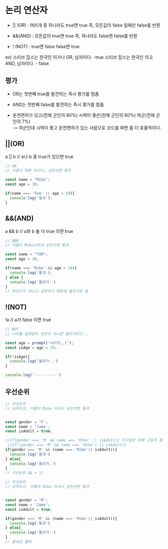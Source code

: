 # 논리 연산자
- || (OR) : 여러개 중 하나라도 true면 true 즉, 모든값이 false 일때만 false를 반환

- &&(AND) : 모든값이 true면 true 즉, 하나라도 false면 false를 반환

- ! (NOT) : true면 false false면 true

ex) 스티브 잡스는 한국인 이거나 OR, 남자이다. -true
스티브 잡스는 한국인 이고 AND, 남자이다. - false

## 평가
- OR는 첫번째 true를 발견하는 즉시 평가를 멈춤
- AND는 첫번째 false를 발견하는 즉시 평가를 멈춤

- 운전면허가 있고(전체 군인의 80%) 시력이 좋은(전체 군인의 60%) 여군(전체 군인의 7%)  
-> 여군인데 시력이 좋고 운전면허가 있는 사람으로 코드를 짜면 좀 더 효율적이다.

## ||(OR)
a || b // a나 b 중 true가 있으면 true

``` js
// OR
// 이름이 TOM 이거나, 성인이면 통과

const name = "Mike";
const age = 30;

if(name === 'Tom' || age > 19){
  console.log('통과');
}
```

## &&(AND)
a && b // a와 b 둘 다 true 이면 true
``` js
// AND
// 이름이 Mike이면서 성인이면 통과

const name = "TOM";
const age = 30;

if(name === 'Mike' && age > 19){
  console.log('통과');
} else {
  console.log('돌아가.')
}
// 마이크가 아니고 성인이기 때문에 돌아가로 뜸
```


## !(NOT)
!a // a가 false 이면 true

```js
// NOT
// 나이를 입력받아 성인이 아니면 돌아가라고...

const age = prompt('나이가,,?');
const isAge = age > 19;

if(!isAge){
  console.log('돌아가..')
}

console.log('----------')
```

## 우선순위
``` js
// 우선순위
// 남자이고, 이름이 Mike 이거나 성인이면 통과


const gender = 'F';
const name = 'Jame';
const isAdult = true;

//if(gender === 'M' && name === 'Mike' || isAdult){ 이구문은 아래 구문과 동일함
 //if((gender === 'M' && name === 'Mike') || isAdult){
if(gender === 'M' && (name === 'Mike'|| isAdult)){
  console.log('통과')
} else{
  console.log('돌아가.')
}
// 우선순위 && > || 
```

```js
// 우선순위
// 남자이고, 이름이 Mike 이거나 성인이면 통과


const gender = 'M';
const name = 'Jame';
const isAdult = true;

if(gender === 'M' && (name === 'Mike'|| isAdult)){
  console.log('통과')
} else{
  console.log('돌아가.')
}
// 통과로 출력 
```



